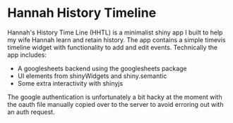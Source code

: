 # Hannah History Timeline

Hannah's History Time Line (HHTL) is a minimalist shiny app I built to help my wife Hannah learn and retain history. The app contains a simple timevis timeline widget with functionality to add and edit events. Technically the app includes:

- A googlesheets backend using the googlesheets package
- UI elements from shinyWidgets and shiny.semantic
- Some extra interactivity with shinyjs

The google authentication is unfortunately a bit hacky at the moment with the oauth file manually copied over to the server to avoid erroring out with an auth request.